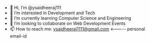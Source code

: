 - 👋 Hi, I’m @ysaidheeraj111
- 👀 I’m interested in Development and Tech
- 🌱 I’m currently learning Computer Science and Engineering 
- 💞️ I’m looking to collaborate on Web Development Events
- 📫 How to reach me: ysaidheeraj1111@gmail.com <----- personal email-id


<!---
ysaidheeraj111/ysaidheeraj111 is a ✨ special ✨ repository because its `README.md` (this file) appears on your GitHub profile.
You can click the Preview link to take a look at your changes.
--->
